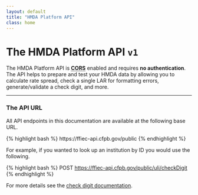 ```yaml
---
layout: default
title: "HMDA Platform API"
class: home
---
```


<hgroup>
  <h1>The HMDA Platform API <code>v1</code></h1>
  <p class="usa-font-lead">The HMDA Platform API is <strong><abbr title="Cross-Origin Resource Sharing">CORS</abbr></strong> enabled and requires <strong>no authentication</strong>. The API helps to prepare and test your HMDA data by allowing you to calculate rate spread, check a single LAR for formatting errors, generate/validate a check digit, and more.</p>
</hgroup>

---

<h3>The API URL</h3>
<p>All API endpoints in this documentation are available at the following base URL.</p>
{% highlight bash %}
https://ffiec-api.cfpb.gov/public
{% endhighlight %}

<p>For example, if you wanted to look up an institution by ID you would use the following.</p>

{% highlight bash %}
POST https://ffiec-api.cfpb.gov/public/uli/checkDigit
{% endhighlight %}
<p class="usa-text-small">For more details see the <a href="{{ "/check-digit#generate" | relative_url }}">check digit documentation</a>.</p>